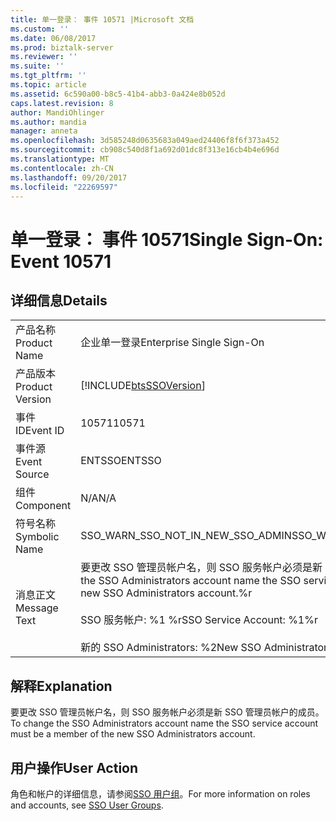 ```yaml
---
title: 单一登录： 事件 10571 |Microsoft 文档
ms.custom: ''
ms.date: 06/08/2017
ms.prod: biztalk-server
ms.reviewer: ''
ms.suite: ''
ms.tgt_pltfrm: ''
ms.topic: article
ms.assetid: 6c590a00-b8c5-41b4-abb3-0a424e8b052d
caps.latest.revision: 8
author: MandiOhlinger
ms.author: mandia
manager: anneta
ms.openlocfilehash: 3d585248d0635683a049aed24406f8f6f373a452
ms.sourcegitcommit: cb908c540d8f1a692d01dc8f313e16cb4b4e696d
ms.translationtype: MT
ms.contentlocale: zh-CN
ms.lasthandoff: 09/20/2017
ms.locfileid: "22269597"
---
```

# <a name="single-sign-on-event-10571"></a><span data-ttu-id="23da8-102">单一登录： 事件 10571</span><span class="sxs-lookup"><span data-stu-id="23da8-102">Single Sign-On: Event 10571</span></span>
## <a name="details"></a><span data-ttu-id="23da8-103">详细信息</span><span class="sxs-lookup"><span data-stu-id="23da8-103">Details</span></span>  
  
|||  
|-|-|  
|<span data-ttu-id="23da8-104">产品名称</span><span class="sxs-lookup"><span data-stu-id="23da8-104">Product Name</span></span>|<span data-ttu-id="23da8-105">企业单一登录</span><span class="sxs-lookup"><span data-stu-id="23da8-105">Enterprise Single Sign-On</span></span>|  
|<span data-ttu-id="23da8-106">产品版本</span><span class="sxs-lookup"><span data-stu-id="23da8-106">Product Version</span></span>|[!INCLUDE[btsSSOVersion](../includes/btsssoversion-md.md)]|  
|<span data-ttu-id="23da8-107">事件 ID</span><span class="sxs-lookup"><span data-stu-id="23da8-107">Event ID</span></span>|<span data-ttu-id="23da8-108">10571</span><span class="sxs-lookup"><span data-stu-id="23da8-108">10571</span></span>|  
|<span data-ttu-id="23da8-109">事件源</span><span class="sxs-lookup"><span data-stu-id="23da8-109">Event Source</span></span>|<span data-ttu-id="23da8-110">ENTSSO</span><span class="sxs-lookup"><span data-stu-id="23da8-110">ENTSSO</span></span>|  
|<span data-ttu-id="23da8-111">组件</span><span class="sxs-lookup"><span data-stu-id="23da8-111">Component</span></span>|<span data-ttu-id="23da8-112">N/A</span><span class="sxs-lookup"><span data-stu-id="23da8-112">N/A</span></span>|  
|<span data-ttu-id="23da8-113">符号名称</span><span class="sxs-lookup"><span data-stu-id="23da8-113">Symbolic Name</span></span>|<span data-ttu-id="23da8-114">SSO_WARN_SSO_NOT_IN_NEW_SSO_ADMIN</span><span class="sxs-lookup"><span data-stu-id="23da8-114">SSO_WARN_SSO_NOT_IN_NEW_SSO_ADMIN</span></span>|  
|<span data-ttu-id="23da8-115">消息正文</span><span class="sxs-lookup"><span data-stu-id="23da8-115">Message Text</span></span>|<span data-ttu-id="23da8-116">要更改 SSO 管理员帐户名，则 SSO 服务帐户必须是新 SSO 管理员帐户的成员。%r</span><span class="sxs-lookup"><span data-stu-id="23da8-116">To change the SSO Administrators account name the SSO service account must be a member of the new SSO Administrators account.%r</span></span><br /><br /> <span data-ttu-id="23da8-117">SSO 服务帐户: %1 %r</span><span class="sxs-lookup"><span data-stu-id="23da8-117">SSO Service Account: %1%r</span></span><br /><br /> <span data-ttu-id="23da8-118">新的 SSO Administrators: %2</span><span class="sxs-lookup"><span data-stu-id="23da8-118">New SSO Administrators: %2</span></span>|  
  
## <a name="explanation"></a><span data-ttu-id="23da8-119">解释</span><span class="sxs-lookup"><span data-stu-id="23da8-119">Explanation</span></span>  
 <span data-ttu-id="23da8-120">要更改 SSO 管理员帐户名，则 SSO 服务帐户必须是新 SSO 管理员帐户的成员。</span><span class="sxs-lookup"><span data-stu-id="23da8-120">To change the SSO Administrators account name the SSO service account must be a member of the new SSO Administrators account.</span></span>  
  
## <a name="user-action"></a><span data-ttu-id="23da8-121">用户操作</span><span class="sxs-lookup"><span data-stu-id="23da8-121">User Action</span></span>  
 <span data-ttu-id="23da8-122">角色和帐户的详细信息，请参阅[SSO 用户组](../core/sso-user-groups.md)。</span><span class="sxs-lookup"><span data-stu-id="23da8-122">For more information on roles and accounts, see [SSO User Groups](../core/sso-user-groups.md).</span></span>